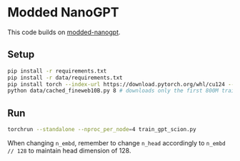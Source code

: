# Modded NanoGPT

This code builds on [modded-nanogpt](https://github.com/KellerJordan/modded-nanogpt/).

## Setup

```bash
pip install -r requirements.txt
pip install -r data/requirements.txt
pip install torch --index-url https://download.pytorch.org/whl/cu124 --upgrade
python data/cached_fineweb10B.py 8 # downloads only the first 800M training tokens to save time
```

## Run

```bash
torchrun --standalone --nproc_per_node=4 train_gpt_scion.py
```

When changing `n_embd`, remember to change `n_head` accordingly to `n_embd // 128` to maintain head dimension of 128.
